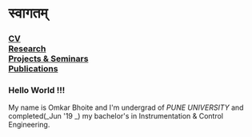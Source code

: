 # स्वागतम् 

### [CV](https://github.com/omkarbhoite25/Omkar/raw/master/Omkar_CV.pdf) <br/> [Research](r.md) <br/> [Projects & Seminars](pro.md) <br/> [Publications](p.md)

### Hello World !!!
My name is Omkar Bhoite and I'm undergrad of _PUNE UNIVERSITY_ and completed(_Jun '19 _) my bachelor's in Instrumentation & Control Engineering. 

